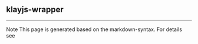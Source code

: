 ## klayjs-wrapper

<hr/>
Note This page is generated based on the markdown-syntax. For details see <http://daringfireball.net/projects/markdown/syntax/>

